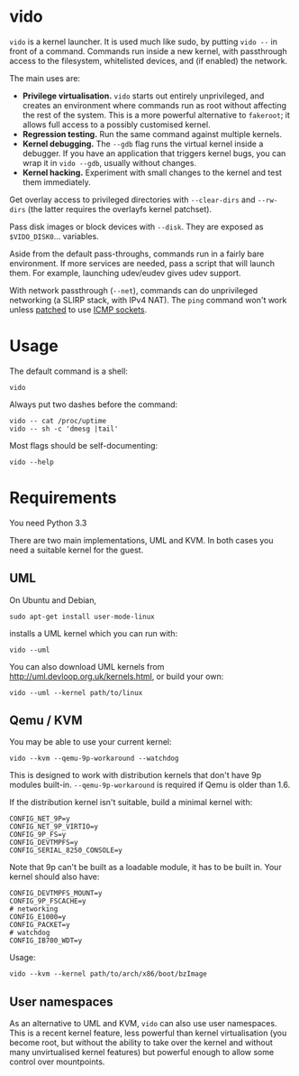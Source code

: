
# vido

`vido` is a kernel launcher.  It is used much like sudo, by putting
`vido --` in front of a command.
Commands run inside a new kernel, with passthrough access
to the filesystem, whitelisted devices, and (if enabled) the network.

The main uses are:

- **Privilege virtualisation.**  `vido` starts out entirely unprivileged,
  and creates an environment where commands run as root without affecting
  the rest of the system.  This is a more powerful alternative to `fakeroot`;
  it allows full access to a possibly customised kernel.
- **Regression testing.**  Run the same command against multiple kernels.
- **Kernel debugging.**  The `--gdb` flag runs the virtual
  kernel inside a debugger.  If you have an application that
  triggers kernel bugs, you can wrap it in `vido --gdb`, usually
  without changes.
- **Kernel hacking.**  Experiment with small changes to the kernel
  and test them immediately.

Get overlay access to privileged directories with `--clear-dirs`
and `--rw-dirs` (the latter requires the overlayfs kernel patchset).

Pass disk images or block devices with `--disk`.
They are exposed as `$VIDO_DISK0`… variables.

Aside from the default pass-throughs, commands run in a fairly
bare environment.  If more services are needed, pass a script
that will launch them.  For example, launching udev/eudev gives
udev support.

With network passthrough (`--net`), commands can do unprivileged
networking (a SLIRP stack, with IPv4 NAT).  The `ping` command won't work
unless [patched](http://openwall.info/wiki/people/segoon/ping#Userspace-support)
to use [ICMP sockets](https://lwn.net/Articles/420799/).

# Usage

The default command is a shell:

    vido

Always put two dashes before the command:

    vido -- cat /proc/uptime
    vido -- sh -c 'dmesg |tail'

Most flags should be self-documenting:

    vido --help

# Requirements

You need Python 3.3

There are two main implementations, UML and KVM.
In both cases you need a suitable kernel for the guest.

## UML

On Ubuntu and Debian,

    sudo apt-get install user-mode-linux

installs a UML kernel which you can run with:

    vido --uml

You can also download UML kernels from
<http://uml.devloop.org.uk/kernels.html>, or build your own:

    vido --uml --kernel path/to/linux

## Qemu / KVM

You may be able to use your current kernel:

    vido --kvm --qemu-9p-workaround --watchdog

This is designed to work with distribution kernels that don't
have 9p modules built-in.
`--qemu-9p-workaround` is required if Qemu is older than 1.6.

If the distribution kernel isn't suitable, build a minimal kernel with:

    CONFIG_NET_9P=y
    CONFIG_NET_9P_VIRTIO=y
    CONFIG_9P_FS=y
    CONFIG_DEVTMPFS=y
    CONFIG_SERIAL_8250_CONSOLE=y

Note that 9p can't be built as a loadable module, it has to be built in.
Your kernel should also have:

    CONFIG_DEVTMPFS_MOUNT=y
    CONFIG_9P_FSCACHE=y
    # networking
    CONFIG_E1000=y
    CONFIG_PACKET=y
    # watchdog
    CONFIG_IB700_WDT=y

Usage:

    vido --kvm --kernel path/to/arch/x86/boot/bzImage

## User namespaces

As an alternative to UML and KVM, `vido` can also use user namespaces.
This is a recent kernel feature, less powerful than kernel
virtualisation (you become root, but without the ability to take
over the kernel and without many unvirtualised kernel features) but
powerful enough to allow some control over mountpoints.



